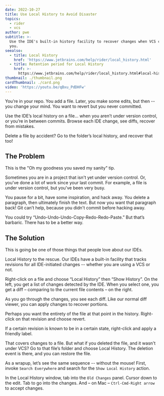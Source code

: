 ```yaml
---
date: 2022-10-27
title: Use Local History to Avoid Disaster
topics:
  - rider
  - vcs
author: pwe
subtitle: >-
  Use the IDE's built-in history facility to recover changes when VCS can't help
  you.
seealso:
  - title: Local History
    href: 'https://www.jetbrains.com/help/rider/local_history.html'
  - title: Retention period for Local History
    href: >-
      https://www.jetbrains.com/help/rider/local_history.html#local-history-retention
thumbnail: ./thumbnail.png
cardThumbnail: ./card.png
video: 'https://youtu.be/qBxu_PdDHFw'
---
```


You’re in your repo. You add a file. 
Later, you make some edits, but then -- you change your mind.
You want to revert but you never committed.

Use the IDE’s local history on a file… when you aren’t under version control, or you’re in between commits. 
Browse each IDE change, see diffs, recover from mistakes.

Delete a file by accident?
Go to the folder’s local history, and recover that too!

## The Problem

This is the "Oh my goodness you saved my sanity" tip.

Sometimes you are in a project that isn't yet under version control. 
Or, you've done a lot of work since your last commit. 
For example, a file is under version control, but you've been very busy.

You pause for a bit, have some inspiration, and hack away. 
You delete a paragraph, then ultimately finish the text.
But now you want that paragraph back! 
Git can’t help, because you didn't commit before hacking away.

You could try “Undo-Undo-Undo-Copy-Redo-Redo-Paste.” 
But that’s barbaric. 
There has to be a better way.

## The Solution

This is going be one of those things that people love about our IDEs.

Local History to the rescue. 
Our IDEs have a built-in facility that tracks revisions for all IDE-initiated changes -- whether you are using a VCS or not.

Right-click on a file and choose “Local History” then “Show History”.
On the left, you get a list of changes detected by the IDE.
When you select one, you get a diff – comparing to the current file contents – on the right.

As you go through the changes, you see each diff. 
Like our normal diff viewer, you can apply changes to recover portions.

Perhaps you want the entirety of the file at that point in the history. 
Right-click on that revision and choose revert.

If a certain revision is known to be in a certain state, right-click and apply a friendly label.

That covers changes to a file. 
But what if you deleted the file, and it wasn't under VCS?
Go to that file’s folder and choose Local History. 
The deletion event is there, and you can restore the file.

As a wrapup, let’s see the same sequence -- without the mouse! 
First, invoke `Search Everywhere` and search for the `Show Local History` action.

In the Local History window, tab into the `Old Changes` panel. 
Cursor down to the edit. 
Tab to go into the changes. And – on Mac – `Ctrl-Cmd-Right arrow` to accept changes.
